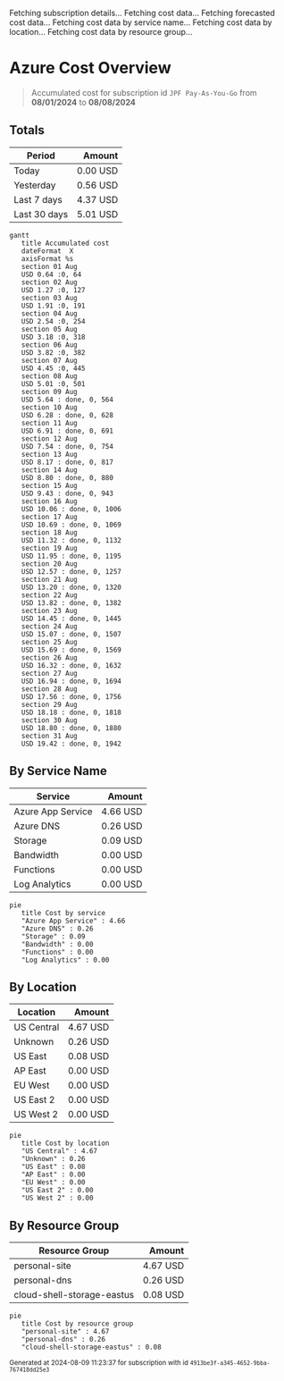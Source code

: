 Fetching subscription details...
Fetching cost data...
Fetching forecasted cost data...
Fetching cost data by service name...
Fetching cost data by location...
Fetching cost data by resource group...
# Azure Cost Overview

> Accumulated cost for subscription id `JPF Pay-As-You-Go` from **08/01/2024** to **08/08/2024**

## Totals

|Period|Amount|
|---|---:|
|Today|0.00 USD|
|Yesterday|0.56 USD|
|Last 7 days|4.37 USD|
|Last 30 days|5.01 USD|

```mermaid
gantt
   title Accumulated cost
   dateFormat  X
   axisFormat %s
   section 01 Aug
   USD 0.64 :0, 64
   section 02 Aug
   USD 1.27 :0, 127
   section 03 Aug
   USD 1.91 :0, 191
   section 04 Aug
   USD 2.54 :0, 254
   section 05 Aug
   USD 3.18 :0, 318
   section 06 Aug
   USD 3.82 :0, 382
   section 07 Aug
   USD 4.45 :0, 445
   section 08 Aug
   USD 5.01 :0, 501
   section 09 Aug
   USD 5.64 : done, 0, 564
   section 10 Aug
   USD 6.28 : done, 0, 628
   section 11 Aug
   USD 6.91 : done, 0, 691
   section 12 Aug
   USD 7.54 : done, 0, 754
   section 13 Aug
   USD 8.17 : done, 0, 817
   section 14 Aug
   USD 8.80 : done, 0, 880
   section 15 Aug
   USD 9.43 : done, 0, 943
   section 16 Aug
   USD 10.06 : done, 0, 1006
   section 17 Aug
   USD 10.69 : done, 0, 1069
   section 18 Aug
   USD 11.32 : done, 0, 1132
   section 19 Aug
   USD 11.95 : done, 0, 1195
   section 20 Aug
   USD 12.57 : done, 0, 1257
   section 21 Aug
   USD 13.20 : done, 0, 1320
   section 22 Aug
   USD 13.82 : done, 0, 1382
   section 23 Aug
   USD 14.45 : done, 0, 1445
   section 24 Aug
   USD 15.07 : done, 0, 1507
   section 25 Aug
   USD 15.69 : done, 0, 1569
   section 26 Aug
   USD 16.32 : done, 0, 1632
   section 27 Aug
   USD 16.94 : done, 0, 1694
   section 28 Aug
   USD 17.56 : done, 0, 1756
   section 29 Aug
   USD 18.18 : done, 0, 1818
   section 30 Aug
   USD 18.80 : done, 0, 1880
   section 31 Aug
   USD 19.42 : done, 0, 1942
```

## By Service Name

|Service|Amount|
|---|---:|
|Azure App Service|4.66 USD|
|Azure DNS|0.26 USD|
|Storage|0.09 USD|
|Bandwidth|0.00 USD|
|Functions|0.00 USD|
|Log Analytics|0.00 USD|

```mermaid
pie
   title Cost by service
   "Azure App Service" : 4.66
   "Azure DNS" : 0.26
   "Storage" : 0.09
   "Bandwidth" : 0.00
   "Functions" : 0.00
   "Log Analytics" : 0.00
```

## By Location

|Location|Amount|
|---|---:|
|US Central|4.67 USD|
|Unknown|0.26 USD|
|US East|0.08 USD|
|AP East|0.00 USD|
|EU West|0.00 USD|
|US East 2|0.00 USD|
|US West 2|0.00 USD|

```mermaid
pie
   title Cost by location
   "US Central" : 4.67
   "Unknown" : 0.26
   "US East" : 0.08
   "AP East" : 0.00
   "EU West" : 0.00
   "US East 2" : 0.00
   "US West 2" : 0.00
```

## By Resource Group

|Resource Group|Amount|
|---|---:|
|personal-site|4.67 USD|
|personal-dns|0.26 USD|
|cloud-shell-storage-eastus|0.08 USD|

```mermaid
pie
   title Cost by resource group
   "personal-site" : 4.67
   "personal-dns" : 0.26
   "cloud-shell-storage-eastus" : 0.08
```

<sup>Generated at 2024-08-09 11:23:37 for subscription with id `4913be3f-a345-4652-9bba-767418dd25e3`</sup>
